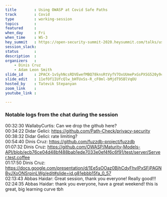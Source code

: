 ```yaml
---
title        : Using OWASP at Covid Safe Paths
track        : Covid
type         : working-session
topics       :
featured     :
when_day     : Fri
when_time    : WS-3
hey_summit   : https://open-security-summit-2020.heysummit.com/talks/using-owasp-at-covid-safe-paths-5pm-bst/
session_slack:
status       : 
description  :
organizers   :
    - Dinis Cruz
    - Adam Leon Smith
slide_id     : 2PACX-1vSyhNcsRDVEwefMBQ78knsRtVyfV7OxUUmePxGsPXSG520y9caRBHXfh5CyNUUR0O-Y2SMCICOwMsKl
slide_edit   : 11efOf1IUfcQlw_bHTUxSs-R_cF0ml-bMjdT95BlVqOU
hosted_by    : Tatevik Stepanyan
zoom_link    : 
youtube_link : 

---
```



### Notable logs from the chat during the session

00:32:30    WallabyCurtis:  Can we drop the github here?  \
00:34:22    Didar Gelici:   https://github.com/Path-Check/privacy-security   \
00:38:32    Didar Gelici:   rate limiting?  \
00:54:40    Dinis Cruz: https://github.com/fuzzdb-project/fuzzdb  \
01:07:32    Dinis Cruz: https://github.com/OWASP/Maturity-Models-API/blob/ecb76ce04d48bf488bab1ede7033e0ef4f6c6f91/test/server/Server.test.coffee   \
01:17:50    Dinis Cruz: https://docs.google.com/presentation/d/1Ee5sOOaz0BjhCdyFhvIPxSFjPAGNByJXoONSrpinLWg/edit#slide=id.g81ebbb15fa_0_57   \
02:13:43    Abbas Haidar:   Great session, thank you everyone! Really good!!!  \
02:24:35    Abbas Haidar:   thank you everyone, have a great weekend! this is great, big learning curve tbh
